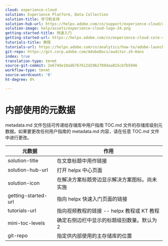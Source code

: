 ```yaml
---
cloud: experience-cloud
solution: Experience Platform, Data Collection
solution-title: 学习和支持
solution-hub-url: https://helpx.adobe.com/cn/support/experience-cloud/core-services.html
solution-image: help/assets/experience-cloud-logo-24.png
getting-started-title: 快速入门
getting-started-url: https://helpx.adobe.com/cn/experience-cloud-core-services/get-started.html
tutorials-title: 教程
tutorials-url: https://helpx.adobe.com/cn/analytics/how-to/adobe-launch-publishing-process.html
git-repo: https://git.corp.adobe.com/AdobeDocs/auditor.zh-Hans
index: true
translation-type: tm+mt
source-git-commit: 2e674de10ad6767612d2962789daa015cbfb5946
workflow-type: tm+mt
source-wordcount: '0'
ht-degree: 0%

---
```



# 内部使用的元数据

metadata.md 文件包括可传递给存储库中用户指南 TOC.md 文件的存储库级别元数据。如果要更改任何用户指南的 metadata.md 内容，请在任意 TOC.md 文件中进行更改。

| 元数据 | 作用 |
|--- |--- |
| solution-title | 在文章标题中用作链接 |
| solution-hub-url | 打开 helpx 中心页面 |
| solution-icon | 在解决方案标题旁边显示解决方案图标。尚未实施 |
| getting-started-url | 指向 helpx 快速入门页面的链接 |
| tutorials-url | 指向视频教程的链接 -- helpx 教程或 KT 教程 |
| mini-toc-levels | 确定右侧边栏中显示的标题级别数量。默认为 2 |
| git-repo | 指定供内部使用的主存储库的位置 |
